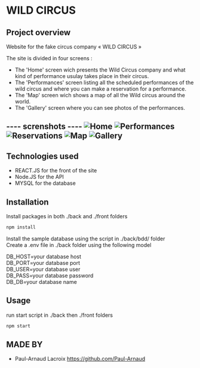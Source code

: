 # WILD CIRCUS

## Project overview
Website for the fake circus company « WILD CIRCUS »

The site is divided in four screens : 
 - The 'Home' screen wich presents the Wild Circus company and what kind of performance usulay takes place in their circus.
 - The 'Performances' screen listing all the scheduled performances of the wild circus and where you can make a reservation for a performance.
 - The 'Map' screen wich shows a map of all the Wild circus around the world.
 - The 'Gallery' screen where you can see photos of the performances.  

---- screnshots ----
![Home](https://github.com/Paul-Arnaud/wild_circus_checkpoint_4/blob/dev/screenshots/home.png) <!-- .element width="50%" -->
![Performances](https://github.com/Paul-Arnaud/wild_circus_checkpoint_4/blob/dev/screenshots/performances.png) <!-- .element width="50%" -->
![Reservations](https://github.com/Paul-Arnaud/wild_circus_checkpoint_4/blob/dev/screenshots/resa.png) <!-- .element width="50%" -->
![Map](https://github.com/Paul-Arnaud/wild_circus_checkpoint_4/blob/dev/screenshots/map.png) <!-- .element width="50%" -->
![Gallery](https://github.com/Paul-Arnaud/wild_circus_checkpoint_4/blob/dev/screenshots/gallery.png) <!-- .element width="50%" -->
----

## Technologies used 
- REACT.JS for the front of the site
- Node.JS for the API
- MYSQL for the database

## Installation
Install packages in both ./back and ./front folders
```bash
npm install 
```

Install the sample database using the script in ./back/bdd/ folder \
Create a .env file in ./back folder using the following model 

DB_HOST=your database host \
DB_PORT=your database port \
DB_USER=your database user \
DB_PASS=your database password \
DB_DB=your database name 


## Usage
run start script in ./back then ./front folders
```bash
npm start
```

## MADE BY
- Paul-Arnaud Lacroix https://github.com/Paul-Arnaud